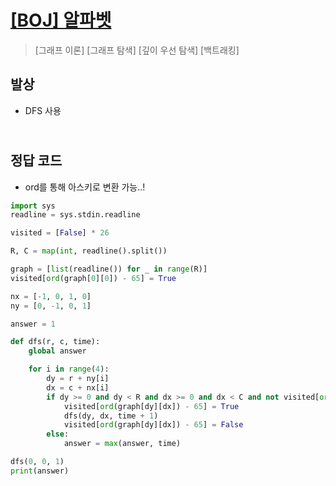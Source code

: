 # [[BOJ] 알파벳](https://www.acmicpc.net/problem/1987)

> [그래프 이론] [그래프 탐색] [깊이 우선 탐색] [백트래킹]

## 발상

- DFS 사용

## <br>정답 코드

- ord를 통해 아스키로 변환 가능..!

```python
import sys
readline = sys.stdin.readline

visited = [False] * 26

R, C = map(int, readline().split())

graph = [list(readline()) for _ in range(R)]
visited[ord(graph[0][0]) - 65] = True

nx = [-1, 0, 1, 0]
ny = [0, -1, 0, 1]

answer = 1

def dfs(r, c, time):
    global answer

    for i in range(4):
        dy = r + ny[i]
        dx = c + nx[i]
        if dy >= 0 and dy < R and dx >= 0 and dx < C and not visited[ord(graph[dy][dx]) - 65]:
            visited[ord(graph[dy][dx]) - 65] = True
            dfs(dy, dx, time + 1)
            visited[ord(graph[dy][dx]) - 65] = False
        else:
            answer = max(answer, time)

dfs(0, 0, 1)
print(answer)
```

